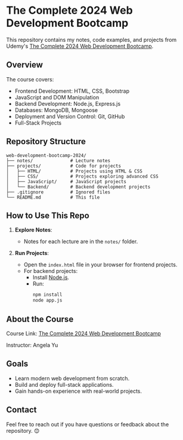 # The Complete 2024 Web Development Bootcamp

This repository contains my notes, code examples, and projects from Udemy's [The Complete 2024 Web Development Bootcamp](https://www.udemy.com/course/the-complete-web-development-bootcamp/).

## Overview

The course covers:
- Frontend Development: HTML, CSS, Bootstrap
- JavaScript and DOM Manipulation
- Backend Development: Node.js, Express.js
- Databases: MongoDB, Mongoose
- Deployment and Version Control: Git, GitHub
- Full-Stack Projects

## Repository Structure
```
web-development-bootcamp-2024/
├── notes/              # Lecture notes
├── projects/           # Code for projects
│   ├── HTML/           # Projects using HTML & CSS
│   ├── CSS/            # Projects exploring advanced CSS
│   ├── JavaScript/     # JavaScript projects
│   └── Backend/        # Backend development projects
├── .gitignore          # Ignored files
└── README.md           # This file
```
## How to Use This Repo

1. **Explore Notes**:
   - Notes for each lecture are in the `notes/` folder.

2. **Run Projects**:
   - Open the `index.html` file in your browser for frontend projects.
   - For backend projects:
     - Install [Node.js](https://nodejs.org/).
     - Run:
       ```bash
       npm install
       node app.js
       ```

## About the Course

Course Link: [The Complete 2024 Web Development Bootcamp](https://www.udemy.com/course/the-complete-web-development-bootcamp/)

Instructor: Angela Yu

## Goals

- Learn modern web development from scratch.
- Build and deploy full-stack applications.
- Gain hands-on experience with real-world projects.

## Contact

Feel free to reach out if you have questions or feedback about the repository. 😊
